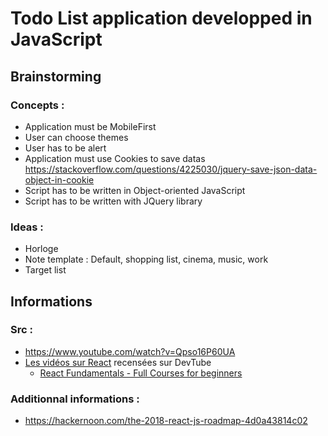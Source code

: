 # Todo List application developped in JavaScript

## Brainstorming

### Concepts :
- Application must be MobileFirst
- User can choose themes
- User has to be alert
- Application must use Cookies to save datas https://stackoverflow.com/questions/4225030/jquery-save-json-data-object-in-cookie
- Script has to be written in Object-oriented JavaScript
- Script has to be written with JQuery library


### Ideas :
- Horloge
- Note template : Default, shopping list, cinema, music, work
- Target list

## Informations

### Src :
- https://www.youtube.com/watch?v=Qpso16P60UA
- [Les vidéos sur React](https://dev.tube/tag/react) recensées sur DevTube
  - [React Fundamentals - Full Courses for beginners](https://youtu.be/6Ied4aZxUzc)

### Additionnal informations :
- https://hackernoon.com/the-2018-react-js-roadmap-4d0a43814c02
